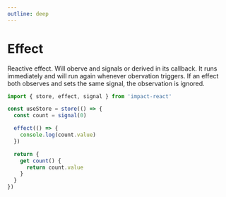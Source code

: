 ```yaml
---
outline: deep
---
```


# Effect

Reactive effect. Will oberve and signals or derived in its callback. It runs immediately and will run again whenever obervation triggers. If an effect both observes and sets the same signal, the observation is ignored.

```ts
import { store, effect, signal } from 'impact-react'

const useStore = store(() => {
  const count = signal(0)

  effect(() => {
    console.log(count.value)
  })

  return {
    get count() {
      return count.value
    }
  }
})

```
